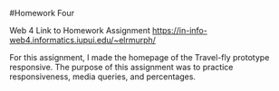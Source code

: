 #Homework Four

Web 4 Link to Homework Assignment
https://in-info-web4.informatics.iupui.edu/~elrmurph/

For this assignment, I made the homepage of the Travel-fly prototype responsive. The purpose of this assignment was to practice responsiveness, media queries, and percentages.

